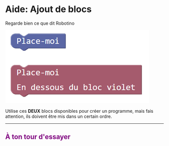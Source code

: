 # Aide: Ajout de blocs

Regarde bien ce que dit Robotino

![Blocs découverte p2][decouverte_blocs_p2]


Utilise ces **DEUX** blocs disponibles pour créer un programme, mais fais attention, ils doivent être mis dans un certain ordre.

***

## <span style="color: #800080">À ton tour d'essayer</span>

[decouverte_blocs_p2]: img/decouverte_blocs_p2.png

